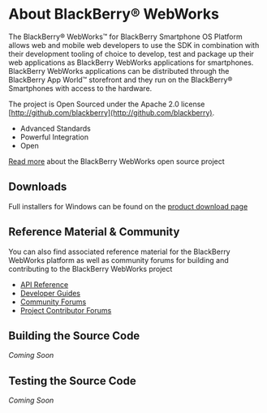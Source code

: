 # About BlackBerry&reg; WebWorks
The BlackBerry&reg; WebWorks&trade; for BlackBerry Smartphone OS Platform allows web and mobile web developers to use the SDK in combination with their development 
tooling of choice to develop, test and package up their web applications as BlackBerry WebWorks applications for smartphones. 
BlackBerry WebWorks applications can be distributed through the BlackBerry App World&trade; storefront and they run on the BlackBerry&reg; Smartphones 
with access to the hardware.

The project is Open Sourced under the Apache 2.0 license [http://github.com/blackberry](http://github.com/blackberry).

* Advanced Standards
* Powerful Integration
* Open
 
[Read more](https://github.com/blackberry/WebWorks/wiki) about the BlackBerry WebWorks open source project

## Downloads
Full installers for Windows can be found on the [product download page](http://us.blackberry.com/developers/browserdev/widgetsdk.jsp)

## Reference Material &amp; Community
You can also find associated reference material for the BlackBerry WebWorks platform as well as community forums for building and contributing to the BlackBerry WebWorks project

* [API Reference](http://www.blackberry.com/developers/docs/widgetapi/)
* [Developer Guides](http://docs.blackberry.com/en/developers/subcategories/?userType=21&category=BlackBerry+Widgets&subCategory=BlackBerry+Widget+Development+Guides)
* [Community Forums](http://supportforums.blackberry.com/t5/Web-Development/bd-p/browser_dev)
* [Project Contributor Forums](http://supportforums.blackberry.com/t5/BlackBerry-WebWorks/bd-p/ww_con)

## Building the Source Code
*Coming Soon*

## Testing the Source Code
*Coming Soon*